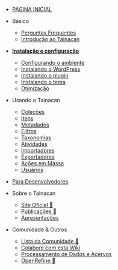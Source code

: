 * [PÁGINA INICIAL](/pt-br/README.md)

* Básico
    * [Perguntas Frequentes](/pt-br/faq.md)
    * [Introdução ao Tainacan](/pt-br/introduction.md)
* [**Instalação e configuração**](/pt-br/instalacao.md)
    * [Configurando o ambiente](/pt-br/xampp)
    * [Instalando o WordPress](/pt-br/wordpress)
    * [Instalando o plugin](/pt-br/tainacan)
    * [Instalando o tema](/pt-br/theme)
    * [Otimização](/pt-br/optimization)
* Usando o Tainacan
    * [Coleções](/pt-br/collections.md)
    * [Itens](/pt-br/items.md)
    * [Metadados](/pt-br/metadata.md)
    * [Filtros](/pt-br/filters.md)
    * [Taxonomias](/pt-br/taxonomies.md)
    * [Atividades](/pt-br/activities.md)
    * [Importadores](/pt-br/importers.md)
    * [Exportadores](/pt-br/exporters.md)
    * [Ações em Massa](/pt-br/bulk-actions)
    * [Usuários](/pt-br/users.md)
* [Para Desenvolvedores](/pt-br/dev/)
* Sobre o Tainacan
    * [Site Oficial :link:](https://tainacan.org/ ':ignore')
    * [Publicações :link:](http://pesquisa.medialab.ufg.br/artigos/ ':ignore')
    * [Apresentações](/pt-br/presentations)
* Comunidade & Outros
    * [Lista da Comunidade :link:](https://lists.riseup.net/www/subscribe/tainacan ':ignore')
    * [Colabore com esta Wiki](/pt-br/improve-this-wiki.md)
    * [Processamento de Dados e Acervos](/pt-br/data-processing.md)
    * [OpenRefine :link:](http://openrefine.org/ ':ignore')
 